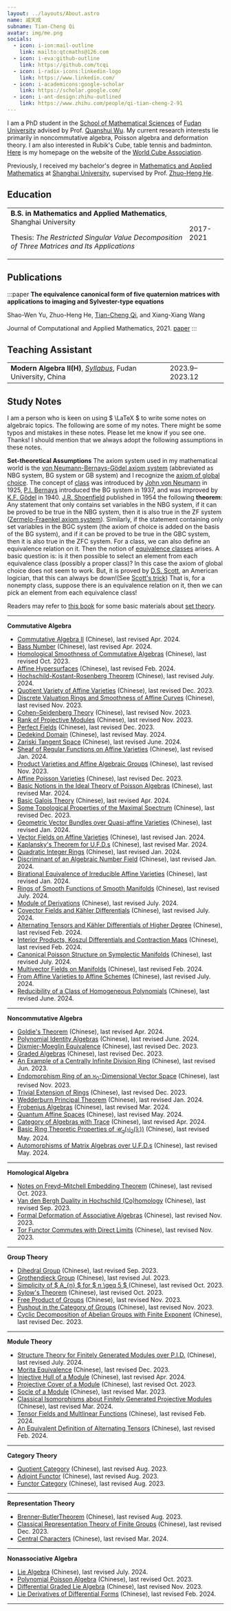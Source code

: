 ```yaml
---
layout: ../layouts/About.astro
name: 戚天成
subname: Tian-Cheng Qi
avatar: img/me.png
socials:
  - icon: i-ion:mail-outline
    link: mailto:qtcmaths@126.com
  - icon: i-eva:github-outline
    link: https://github.com/tcqi
  - icon: i-radix-icons:linkedin-logo
    link: https://www.linkedin.com/
  - icon: i-academicons:google-scholar
    link: https://scholar.google.com/
  - icon: i-ant-design:zhihu-outlined
    link: https://www.zhihu.com/people/qi-tian-cheng-2-91
---
```


I am a PhD student in the [School of Mathematical Sciences](https://math.fudan.edu.cn/) of [Fudan University](https://www.fudan.edu.cn/) advised by Prof. [Quanshui Wu](https://math.fudan.edu.cn/fa/05/c30607a326149/page.htm). My current research interests lie primarily in noncommutative algebra, Poisson algebra and deformation theory. I am also interested in Rubik's Cube, table tennis and badminton. [Here](https://www.worldcubeassociation.org/persons/2015QITI01) is my homepage on the website of the [World Cube Association](https://en.wikipedia.org/wiki/World_Cube_Association).

Previously, I received my bachelor's degree in [Mathematics and Applied Mathematics](http://math.shu.edu.cn/) at [Shanghai University](https://www.shu.edu.cn/), supervised by Prof. [Zhuo-Heng He](https://irctmt.shu.edu.cn/Portals/728/teacher/ZhuohengHe/ZhuohengHe.html).


## Education

|                                        |           |
|--------------------------------------- | --------- |
| **B.S. in Mathematics and Applied Mathematics**, Shanghai University <p>Thesis: _The Restricted Singular Value Decomposition of Three Matrices and Its Applications_</p> | 2017-2021 |


## Publications

:::paper
**The equivalence canonical form of five quaternion matrices with applications to imaging and Sylvester-type equations**

Shao-Wen Yu, Zhuo-Heng He, <u>Tian-Cheng Qi</u>, and Xiang-Xiang Wang

Journal of Computational and Applied Mathematics, 2021.
[paper](https://www.sciencedirect.com/science/article/abs/pii/S0377042721001138)
:::



## Teaching Assistant

|                                        |           |
|--------------------------------------- | --------- |
| **Modern Algebra II(H)**, _[Syllabus](/files/syllabus/MATH130143h.03-2023-2024-1.pdf)_, Fudan University, China  | 2023.9–2023.12 |


## Study Notes

I am a person who is keen on using  $ \LaTeX $ to write some notes on algebraic topics. The following are some of my notes. There might be some typos and mistakes in these notes. Please let me know if you see one. Thanks! I should mention that we always adopt the following assumptions in these notes.

**Set-theoretical Assumptions** The axiom system used in my mathematical world is the [von Neumann-Bernays-Gödel axiom system](https://en.wikipedia.org/wiki/Von_Neumann%E2%80%93Bernays%E2%80%93G%C3%B6del_set_theory) (abbreviated as NBG system, BG system or GB system) and I recognize the [axiom of global choice](https://en.wikipedia.org/wiki/Axiom_of_global_choice). The concept of [class](https://en.wikipedia.org/wiki/Class_(set_theory)) was introduced by [John von Neumann](https://en.wikipedia.org/wiki/John_von_Neumann) in 1925, [P.I. Bernays](https://en.wikipedia.org/wiki/Paul_Bernays) introduced the BG system in 1937, and was improved by [K.F. Gödel](https://en.wikipedia.org/wiki/Kurt_G%C3%B6del) in 1940. [J.R. Shoenfield](https://en.wikipedia.org/wiki/Joseph_R._Shoenfield) published in 1954 the following **theorem**: Any statement that only contains set variables in the NBG system, if it can be proved to be true in the NBG system, then it is also true in the ZF system ([Zermelo-Fraenkel axiom system](https://en.wikipedia.org/wiki/Zermelo%E2%80%93Fraenkel_set_theory)). Similarly, if the statement containing only set variables in the BGC system (the axiom of choice is added on the basis of the BG system), and if it can be proved to be true in the GBC system, then it is also true in the ZFC system. For a class, we can also define an equivalence relation on it. Then the notion of [equivalence classes](https://en.wikipedia.org/wiki/Equivalence_class) arises. A basic question is: is it then possible to select an element from each equivalence class (possibly a proper class)? In this case the axiom of global choice does not seem to work. But, it is proved by [D.S. Scott](https://en.wikipedia.org/wiki/Dana_Scott), an American logician, that this can always be down!(See [Scott's trick](https://en.wikipedia.org/wiki/Scott%27s_trick)) That is, for a nonempty class, suppose there is an equivalence relation on it, then we can pick an element from each equivalence class!

Readers may refer to [this book](https://link.springer.com/book/10.1007/3-540-44761-X) for some basic materials about [set theory](https://en.wikipedia.org/wiki/Set_theory).

---
**Commutative Algebra**
- [Commutative Algebra II](/files/notes/CA2-2023.pdf) (Chinese), last revised Apr. 2024.
- [Bass Number](/files/notes/Bassnumb.pdf) (Chinese), last revised Apr. 2024.
- [Homological Smoothness of Commutative Algebras](/files/notes/homologismothca.pdf) (Chinese), last revised Oct. 2023.
- [Affine Hypersurfaces](/files/notes/affhypers.pdf) (Chinese), last revised Feb. 2024.
- [Hochschild-Kostant-Rosenberg Theorem](/files/notes/hkrthm.pdf) (Chinese), last revised July. 2024.
- [Quotient Variety of Affine Varieties](/files/notes/quotvaire.pdf) (Chinese), last revised Dec. 2023.
- [Discrete Valuation Rings and Smoothness of Affine Curves](/files/notes/smoothnessaffcurve.pdf) (Chinese), last revised Nov. 2023.
- [Cohen–Seidenberg Theory](/files/notes/Cohen–Seidenberg.pdf) (Chinese), last revised Nov. 2023.
- [Rank of Projective Modules](/files/notes/rankprojmCA.pdf) (Chinese), last revised Nov. 2023.
- [Perfect Fields](/files/notes/perfields.pdf) (Chinese), last revised Dec. 2023.
- [Dedekind Domain](/files/notes/Dedekinddomain.pdf) (Chinese), last revised May. 2024.
- [Zariski Tangent Space](/files/notes/zariskitansp.pdf) (Chinese), last revised June. 2024.
- [Sheaf of Regular Functions on Affine Varieties](/files/notes/sheafregfun.pdf) (Chinese), last revised Jan. 2024.
- [Product Varieties and Affine Algebraic Groups](/files/notes/affvprodalggrpHopf.pdf) (Chinese), last revised Nov. 2023.
- [Affine Poisson Varieties](/files/notes/affinePoissonvari.pdf) (Chinese), last revised Dec. 2023.
- [Basic Notions in the Ideal Theory of Poisson Algebras](/files/notes/Poissonidealth.pdf) (Chinese), last revised Mar. 2024.
- [Basic Galois Theory](/files/notes/Galoistheory.pdf) (Chinese), last revised Apr. 2024.
- [Some Topological Properties of the Maximal Spectrum](/files/notes/sometopofoMAXSPEC.pdf) (Chinese), last revised Dec. 2023.
- [Geometric Vector Bundles over Quasi-affine Varieties](/files/notes/geovecbundquaafv.pdf) (Chinese), last revised Jan. 2024.
- [Vector Fields on Affine Varieties](/files/notes/vectorfieldaffv.pdf) (Chinese), last revised Jan. 2024.
- [Kaplansky's Theorem for U.F.D.s](/files/notes/KapthmUFD.pdf) (Chinese), last revised Mar. 2024.
- [Quadratic Integer Rings](/files/notes/quaintering.pdf) (Chinese), last revised Jan. 2024.
- [Discriminant of an Algebraic Number Field](/files/notes/discrimofanf.pdf) (Chinese), last revised Jan. 2024.
- [Birational Equivalence of Irreducible Affine Varieties](/files/notes/rationalmapbirational.pdf) (Chinese), last revised Jan. 2024.
- [Rings of Smooth Functions of Smooth Manifolds](/files/notes/smoothfuncring.pdf) (Chinese), last revised July. 2024.
- [Module of Derivations](/files/notes/modofderivations.pdf) (Chinese), last revised July. 2024.
- [Covector Fields and Kähler Differentials](/files/notes/covecfKahldiff.pdf) (Chinese), last revised July. 2024.
- [Alternating Tensors and Kähler Differentials of Higher Degree](/files/notes/alternattensorKahlerhigh.pdf) (Chinese), last revised Feb. 2024.
- [Interior Products, Koszul Differentials and Contraction Maps](/files/notes/inteerprodKoszul.pdf) (Chinese), last revised Feb. 2024.
- [Canonical Poisson Structure on Symplectic Manifolds](/files/notes/symplecmanfpoisson.pdf) (Chinese), last revised July. 2024.
- [Multivector Fields on Manifolds](/files/notes/multvectorfie.pdf) (Chinese), last revised Feb. 2024.
- [From Affine Varieties to Affine Schemes](/files/notes/fromaffvatoaffsc.pdf) (Chinese), last revised July. 2024.
- [Reducibility of a Class of Homogeneous Polynomials](/files/notes/reducbhompolyegalgclf.pdf) (Chinese), last revised June. 2024.
---
**Noncommutative Algebra**
- [Goldie's Theorem](/files/notes/GoldieThm.pdf) (Chinese), last revised Apr. 2024.
- [Polynomial Identity Algebras](/files/notes/PIalg.pdf) (Chinese), last revised June. 2024.
- [Dixmier-Moeglin Equivalence](/files/notes/introtoDME.pdf) (Chinese), last revised Dec. 2023.
- [Graded Algebras](/files/notes/gradedalg.pdf) (Chinese), last revised Dec. 2023.
- [An Example of a Centrally Infinite Division Ring](/files/notes/centerinfidiringeg.pdf) (Chinese), last revised Jun. 2023.
- [Endomorphism Ring of an $\aleph_{0}$-Dimensional Vector Space](/files/notes/EndofVwithcountinfd.pdf) (Chinese), last revised Nov. 2023.
- [Trivial Extension of Rings](/files/notes/trivialexrings.pdf) (Chinese), last revised Dec. 2023.
- [Wedderburn Principal Theorem](/files/notes/Wedderburnpthm.pdf) (Chinese), last revised Jan. 2024.
- [Frobenius Algebras](/files/notes/Frobeniusalg.pdf) (Chinese), last revised Mar. 2024.
- [Quantum Affine Spaces](/files/notes/quantumaffsp.pdf) (Chinese), last revised May. 2024.
- [Category of Algebras with Trace](/files/notes/catalgwitrace.pdf) (Chinese), last revised Apr. 2024.
- [Basic Ring Theoretic Properties of $\mathcal{U}_{q}(\mathfrak{sl}_{2}(\mathbb{k}))$](/files/notes/basicringpropUqsl2.pdf) (Chinese), last revised May. 2024.
- [Automorphisms of Matrix Algebras over U.F.D.s](/files/notes/UFDautomatrixalg.pdf) (Chinese), last revised May. 2024.
---
**Homological Algebra**
- [Notes on Freyd–Mitchell Embedding Theorem](/files/notes/Freyd–Mitchellembedding.pdf) (Chinese), last revised Oct. 2023.
- [Van den Bergh Duality in Hochschild (Co)homology](/files/notes/vdbdualityHochschild.pdf) (Chinese), last revised Sep. 2023.
- [Formal Deformation of Associative Algebras](/files/notes/deformassalg.pdf) (Chinese), last revised Nov. 2023.
- [Tor Functor Commutes with Direct Limits](/files/notes/Torcommdireclim.pdf) (Chinese), last revised Nov. 2023.
---
**Group Theory**
- [Dihedral Group](/files/notes/Dihedralgroup.pdf) (Chinese), last revised Sep. 2023.
- [Grothendieck Group](/files/notes/Grothendieckgroup.pdf) (Chinese), last revised Jul. 2023.
- [Simplicity of $ A_{n} $ for $ n   \geq 5 $ ](/files/notes/Ansimplegroupngeq5.pdf) (Chinese), last revised Oct. 2023.
- [Sylow's Theorem](/files/notes/Sylowthm.pdf) (Chinese), last revised Oct. 2023.
- [Free Product of Groups](/files/notes/freeprodgrps.pdf) (Chinese), last revised Nov. 2023.
- [Pushout in the Category of Groups](/files/notes/pushoutingrpcat.pdf) (Chinese), last revised Nov. 2023.
- [Cyclic Decomposition of Abelian Groups with Finite Exponent](/files/notes/cyclicdecofAgrpwithfexpo.pdf) (Chinese), last revised Dec. 2023.
---
**Module Theory**
- [Structure Theory for Finitely Generated Modules over P.I.D.](/files/notes/fgmodulePID.pdf) (Chinese), last revised July. 2024.
- [Morita Equivalence](/files/notes/Moritaequiv.pdf) (Chinese), last revised Dec. 2023.
- [Injective Hull of a Module](/files/notes/injhullofmodule.pdf) (Chinese), last revised Apr. 2024.
- [Projective Cover of a Module](/files/notes/projcoverofmodu.pdf) (Chinese), last revised Oct. 2023.
- [Socle of a Module](/files/notes/socleofmodule.pdf) (Chinese), last revised Mar. 2023.
- [Classical Isomorphisms about Finitely Generated Projective Modules](/files/notes/classicalisofgprojm.pdf) (Chinese), last revised Mar. 2024.
- [Tensor Fields and Multlinear Functions](/files/notes/tenorfieldmultline.pdf) (Chinese), last revised Feb. 2024.
- [An Equivalent Definition of Alternating Tensors](/files/notes/equivdefforalgtensor.pdf) (Chinese), last revised Feb. 2024.
---
**Category Theory**
- [Quotient Category](/files/notes/quotientcat.pdf) (Chinese), last revised Aug. 2023.
- [Adjoint Functor](/files/notes/adjointfun.pdf) (Chinese), last revised Aug. 2023.
- [Functor Category](/files/notes/funcateandYon.pdf) (Chinese), last revised Aug. 2023.
---
**Representation Theory**
- [Brenner-ButlerTheorem](/files/notes/Brenner-ButlerTheorem.pdf) (Chinese), last revised Aug. 2023.
- [Classical Representation Theory of Finite Groups](/files/notes/repfintegrp2023A.pdf) (Chinese),  last revised Dec. 2023.
- [Central Characters](/files/notes/centrachararep.pdf) (Chinese),  last revised Mar. 2024.
---
**Nonassociative Algebra**
- [Lie Algebra](/files/notes/Liealg.pdf) (Chinese), last revised July. 2024.
- [Polynomial Poisson Algebra](/files/notes/oplynoPoissnote.pdf) (Chinese), last revised Oct. 2023.
- [Differential Graded Lie Algebra](/files/notes/DGLA.pdf) (Chinese), last revised Nov. 2023.
- [Lie Derivatives of Differential Forms](/files/notes/liederivoddffform.pdf) (Chinese), last revised Feb. 2024.
---